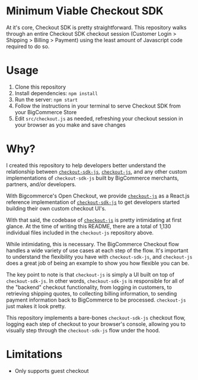 # Minimum Viable Checkout SDK

At it's core, Checkout SDK is pretty straightforward. This repository walks through an entire
Checkout SDK checkout session (Customer Login > Shipping > Billing > Payment) using the least amount
of Javascript code required to do so.

# Usage

1. Clone this repository
2. Install dependencies: `npm install`
3. Run the server: `npm start`
4. Follow the instructions in your terminal to serve Checkout SDK from your BigCommerce Store
5. Edit `src/checkout.js` as needed, refreshing your checkout session in your browser as you make
   and save changes

# Why?

I created this repository to help developers better understand the relationship between
[`checkout-sdk-js`](https://github.com/bigcommerce/checkout-sdk-js),
[`checkout-js`](https://github.com/bigcommerce/checkout-js/), and any other custom implementations
of `checkout-sdk-js` built by BigCommerce merchants, partners, and/or developers.

With Bigcommerce's Open Checkout, we provide
[`checkout-js`](https://github.com/bigcommerce/checkout-js/) as a React.js reference implementation
of [`checkout-sdk-js`](https://github.com/bigcommerce/checkout-sdk-js) to get developers started
building their own custom checkout UI's.

With that said, the codebase of [`checkout-js`](https://github.com/bigcommerce/checkout-js/) is
pretty intimidating at first glance. At the time of writing this README, there are a total of 1,130
individual files included in the `checkout-js` repository above.

While intimidating, this is necessary. The BigCommerce Checkout flow handles a wide variety of use
cases at each step of the flow. It's important to understand the flexibility you have with
`checkout-sdk-js`, and `checkout-js` does a great job of being an example to show you how flexible
you can be.

The key point to note is that `checkout-js` is simply a UI built on top of `checkout-sdk-js`. In
other words, `checkout-sdk-js` is responsible for all of the "backend" checkout functionality, from
logging in customers, to retrieving shipping quotes, to collecting billing information, to sending
payment information back to BigCommerce to be processed. `checkout-js` just makes it look pretty.

This repository implements a bare-bones `checkout-sdk-js` checkout flow, logging each step of
checkout to your browser's console, allowing you to visually step through the `checkout-sdk-js` flow
under the hood.

# Limitations

- Only supports guest checkout

